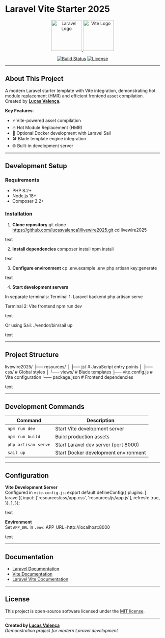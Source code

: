 # Laravel Vite Starter 2025

<p align="center">
  <a href="https://laravel.com" target="_blank">
    <img src="https://laravel.com/img/logomark.min.svg" width="100" alt="Laravel Logo">
  </a>
  <a href="https://vitejs.dev" target="_blank">
    <img src="https://vitejs.dev/logo.svg" width="100" alt="Vite Logo">
  </a>
</p>

<p align="center">
  <a href="https://github.com/lucasvalenca1/livewire2025/actions"><img src="https://img.shields.io/github/actions/workflow/status/lucasvalenca1/livewire2025/laravel.yml?style=flat-square" alt="Build Status"></a>
  <a href="https://packagist.org/packages/laravel/framework"><img src="https://img.shields.io/packagist/l/laravel/framework" alt="License"></a>
</p>

---

## About This Project

A modern Laravel starter template with Vite integration, demonstrating hot module replacement (HMR) and efficient frontend asset compilation. Created by **[Lucas Valença](https://github.com/lucasvalenca1)**.

**Key Features**:
- ⚡️ Vite-powered asset compilation
- 🔥 Hot Module Replacement (HMR)
- 🐳 Optional Docker development with Laravel Sail
- 🛠 Blade template engine integration
- 🌐 Built-in development server

---

## Development Setup

### Requirements
- PHP 8.2+
- Node.js 18+
- Composer 2.2+

### Installation

1. **Clone repository**
git clone https://github.com/lucasvalenca1/livewire2025.git
cd livewire2025

text

2. **Install dependencies**
composer install
npm install

text

3. **Configure environment**
cp .env.example .env
php artisan key:generate

text

4. **Start development servers**

In separate terminals:
Terminal 1: Laravel backend
php artisan serve

Terminal 2: Vite frontend
npm run dev

text

Or using Sail:
./vendor/bin/sail up

text

---

## Project Structure

livewire2025/
├── resources/
│ ├── js/ # JavaScript entry points
│ ├── css/ # Global styles
│ └── views/ # Blade templates
├── vite.config.js # Vite configuration
└── package.json # Frontend dependencies

text

---

## Development Commands

| Command | Description |
|---------|-------------|
| `npm run dev` | Start Vite development server |
| `npm run build` | Build production assets |
| `php artisan serve` | Start Laravel dev server (port 8000) |
| `sail up` | Start Docker development environment |

---

## Configuration

**Vite Development Server**  
Configured in `vite.config.js`:
export default defineConfig({
plugins: [
laravel({
input: ['resources/css/app.css', 'resources/js/app.js'],
refresh: true,
}),
],
});

text

**Environment**  
Set `APP_URL` in `.env`:
APP_URL=http://localhost:8000

text

---

## Documentation
- [Laravel Documentation](https://laravel.com/docs)
- [Vite Documentation](https://vitejs.dev/guide/)
- [Laravel Vite Documentation](https://laravel.com/docs/vite)

---

## License
This project is open-source software licensed under the [MIT license](https://opensource.org/licenses/MIT).

---

**Created by [Lucas Valença](https://github.com/lucasvalenca1)**  
*Demonstration project for modern Laravel development*

